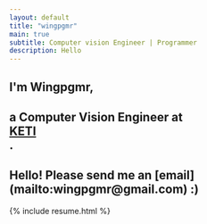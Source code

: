 ```yaml
---
layout: default
title: "wingpgmr"
main: true
subtitle: Computer vision Engineer | Programmer
description: Hello
---
```

<div class="intro-animation">
<section class="explanation">
    <h1 class="intro">
    I'm Wingpgmr,
    </h1>
    <h1 class="intro">a Computer Vision Engineer at
        <div class="intro-link">
            <a class="transition" href="http://www.keti.re.kr/" target="_blank">
                KETI
            </a>
            <div class="underline-mask transition"></div>
            <div class="underline"></div>
        </div>.
    </h1>
    <h2 class="intro">
        Hello! Please send me an [email](mailto:wingpgmr@gmail.com) :) </h2>
</section>
</div>

{% include resume.html %}


<br />

